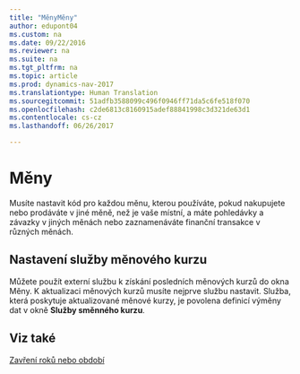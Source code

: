 ```yaml
---
title: "MěnyMěny"
author: edupont04
ms.custom: na
ms.date: 09/22/2016
ms.reviewer: na
ms.suite: na
ms.tgt_pltfrm: na
ms.topic: article
ms.prod: dynamics-nav-2017
ms.translationtype: Human Translation
ms.sourcegitcommit: 51adfb3588099c496f0946ff71da5c6fe518f070
ms.openlocfilehash: c2de6813c8160915adef88841998c3d321de63d1
ms.contentlocale: cs-cz
ms.lasthandoff: 06/26/2017

---
```


# <a name="currencies"></a>Měny
Musíte nastavit kód pro každou měnu, kterou používáte, pokud nakupujete nebo prodáváte v jiné měně, než je vaše místní, a máte pohledávky a závazky v jiných měnách nebo zaznamenáváte finanční transakce v různých měnách.  

## <a name="set-up-a-currency-exchange-rate-service"></a>Nastavení služby měnového kurzu
Můžete použít externí službu k získání posledních měnových kurzů do okna Měny. K aktualizaci měnových kurzů musíte nejprve službu nastavit.
Služba, která poskytuje aktualizované měnové kurzy, je povolena definicí výměny dat v okně **Služby směnného kurzu**.  

## <a name="see-also"></a>Viz také
[Zavření roků nebo období](year-close-years-periods.md)

